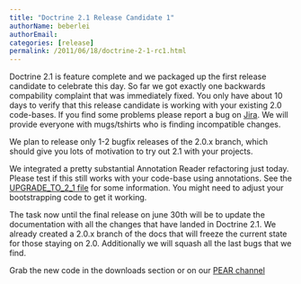 ```yaml
---
title: "Doctrine 2.1 Release Candidate 1"
authorName: beberlei
authorEmail:
categories: [release]
permalink: /2011/06/18/doctrine-2-1-rc1.html
---
```

Doctrine 2.1 is feature complete and we packaged up the first release
candidate to celebrate this day. So far we got exactly one backwards
compability complaint that was immediately fixed. You only have about 10
days to verify that this release candidate is working with your existing
2.0 code-bases. If you find some problems please report a bug on
[Jira](http://www.doctrine-project.org). We will provide everyone with
mugs/tshirts who is finding incompatible changes.

We plan to release only 1-2 bugfix releases of the 2.0.x branch, which
should give you lots of motivation to try out 2.1 with your projects.

We integrated a pretty substantial Annotation Reader refactoring just
today. Please test if this still works with your code-base using
annotations. See the [UPGRADE\_TO\_2\_1
file](https://github.com/doctrine/doctrine2/blob/master/UPGRADE_TO_2_1)
for some information. You might need to adjust your bootstrapping code
to get it working.

The task now until the final release on june 30th will be to update the
documentation with all the changes that have landed in Doctrine 2.1. We
already created a 2.0.x branch of the docs that will freeze the current
state for those staying on 2.0. Additionally we will squash all the last
bugs that we find.

Grab the new code in the downloads section or on our [PEAR
channel](http://pear.doctrine-project.org)
